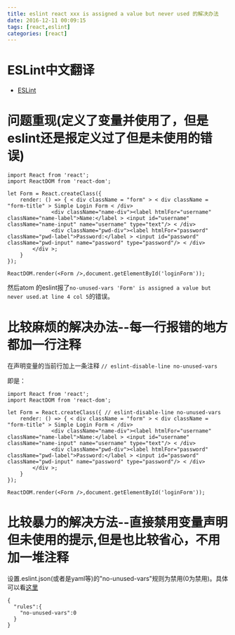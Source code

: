 ```yaml
---
title: eslint react xxx is assigned a value but never used 的解决办法
date: 2016-12-11 00:09:15
tags: [react,eslint]
categories: [react]
---
```


# ESLint中文翻译

- [ESLint](http://eslint.cn/)

# 问题重现(定义了变量并使用了，但是eslint还是报定义过了但是未使用的错误)

```
import React from 'react';
import ReactDOM from 'react-dom';

let Form = React.createClass({
	render: () => { < div className = "form" > < div className = "form-title" > Simple Login Form < /div>
              <div className="name-div"><label htmlFor="username" className="name-label">Name:</label > <input id="username" className="name-input" name="username" type="text"/> < /div>
              <div className="pwd-div"><label htmlFor="password" className="pwd-label">Password:</label > <input id="password" className="pwd-input" name="password" type="password"/> < /div>
        </div >;
	}
});

ReactDOM.render(<Form />,document.getElementById('loginForm'));

```

然后atom 的eslint报了`no-unused-vars 'Form' is assigned a value but never used.at line 4 col 5`的错误。

# 比较麻烦的解决办法--每一行报错的地方都加一行注释

在声明变量的当前行加上一条注释 `// eslint-disable-line no-unused-vars`

即是：
```
import React from 'react';
import ReactDOM from 'react-dom';

let Form = React.createClass({ // eslint-disable-line no-unused-vars
	render: () => { < div className = "form" > < div className = "form-title" > Simple Login Form < /div>
              <div className="name-div"><label htmlFor="username" className="name-label">Name:</label > <input id="username" className="name-input" name="username" type="text"/> < /div>
              <div className="pwd-div"><label htmlFor="password" className="pwd-label">Password:</label > <input id="password" className="pwd-input" name="password" type="password"/> < /div>
        </div >;
	}
});

ReactDOM.render(<Form />,document.getElementById('loginForm'));

```

# 比较暴力的解决方法--直接禁用变量声明但未使用的提示,但是也比较省心，不用加一堆注释

设置.eslint.json(或者是yaml等)的"no-unused-vars"规则为禁用(0为禁用)。具体可以看[这里](http://eslint.cn/docs/rules/no-unused-vars)
```
{
  "rules":{
    "no-unused-vars":0
  }
}
```
